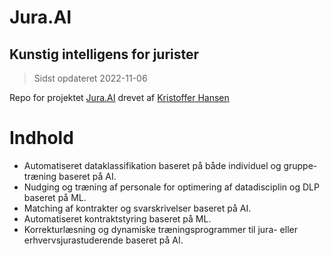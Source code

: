 # Jura.AI
## Kunstig intelligens for jurister

> Sidst opdateret 2022-11-06

Repo for projektet [Jura.AI](https://jura.ai) drevet af [Kristoffer Hansen](https://www.linkedin.com/in/kristofferwolfganghansen)

# Indhold

- Automatiseret dataklassifikation baseret på både individuel og gruppe-træning baseret på AI.
- Nudging og træning af personale for optimering af datadisciplin og DLP baseret på ML.
- Matching af kontrakter og svarskrivelser baseret på AI.
- Automatiseret kontraktstyring baseret på ML.
- Korrekturlæsning og dynamiske træningsprogrammer til jura- eller erhvervsjurastuderende baseret på AI.
